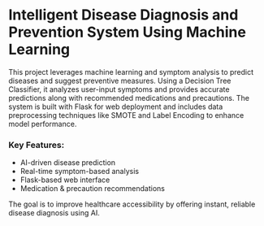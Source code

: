 # Intelligent Disease Diagnosis and Prevention System Using Machine Learning <br>
This project leverages machine learning and symptom analysis to predict diseases and suggest preventive measures.
Using a Decision Tree Classifier, it analyzes user-input symptoms and provides accurate predictions along with recommended medications and precautions.
The system is built with Flask for web deployment and includes data preprocessing techniques like SMOTE and Label Encoding to enhance model performance.

### **Key Features:**
- AI-driven disease prediction
- Real-time symptom-based analysis
- Flask-based web interface
- Medication & precaution recommendations
  
The goal is to improve healthcare accessibility by offering instant, reliable disease diagnosis using AI.
